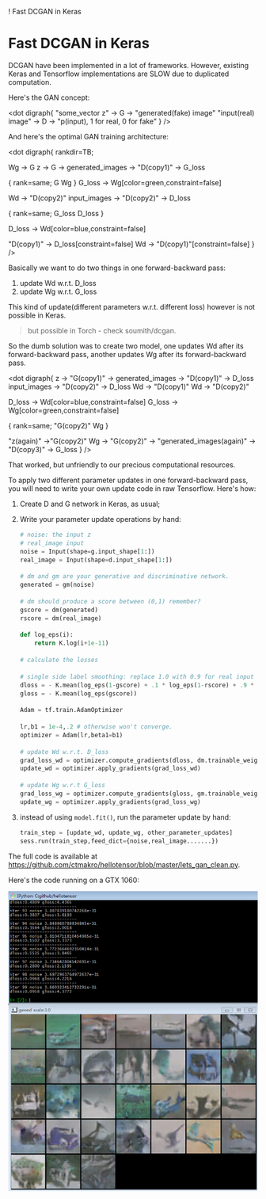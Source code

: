 ! Fast DCGAN in Keras

# Fast DCGAN in Keras

DCGAN have been implemented in a lot of frameworks. However, existing Keras and Tensorflow implementations are SLOW due to duplicated computation.

Here's the GAN concept:

<dot
digraph{
  "some_vector z" -> G -> "generated(fake) image"
  "input(real) image" -> D -> "p(input), 1 for real, 0 for fake"
}
/>

And here's the optimal GAN training architecture:

<dot
digraph{
  rankdir=TB;

  Wg -> G
  z -> G -> generated_images -> "D(copy1)" -> G_loss

  { rank=same; G Wg }
  G_loss -> Wg[color=green,constraint=false]

  Wd -> "D(copy2)"
  input_images -> "D(copy2)" -> D_loss

  { rank=same; G_loss D_loss }

  D_loss -> Wd[color=blue,constraint=false]

  "D(copy1)" -> D_loss[constraint=false]
  Wd -> "D(copy1)"[constraint=false]
}
/>

Basically we want to do two things in one forward-backward pass:

1. update Wd w.r.t. D_loss
2. update Wg w.r.t. G_loss

This kind of update(different parameters w.r.t. different loss) however is not possible in Keras.

> but possible in Torch - check soumith/dcgan.

So the dumb solution was to create two model, one updates Wd after its forward-backward pass, another updates Wg after its forward-backward pass.

<dot
digraph{
  z -> "G(copy1)" -> generated_images -> "D(copy1)" -> D_loss
  input_images -> "D(copy2)" -> D_loss
  Wd -> "D(copy1)"
  Wd -> "D(copy2)"

  D_loss -> Wd[color=blue,constraint=false]
  G_loss -> Wg[color=green,constraint=false]

  { rank=same; "G(copy2)" Wg }

  "z(again)" ->"G(copy2)"
  Wg -> "G(copy2)" -> "generated_images(again)" -> "D(copy3)" -> G_loss
}
/>

That worked, but unfriendly to our precious computational resources.

To apply two different parameter updates in one forward-backward pass, you will need to write your own update code in raw Tensorflow. Here's how:

1. Create D and G network in Keras, as usual;

2. Write your parameter update operations by hand:

    ```py
    # noise: the input z
    # real_image input
    noise = Input(shape=g.input_shape[1:])
    real_image = Input(shape=d.input_shape[1:])

    # dm and gm are your generative and discriminative network.
    generated = gm(noise)

    # dm should produce a score between (0,1) remember?
    gscore = dm(generated)
    rscore = dm(real_image)

    def log_eps(i):
        return K.log(i+1e-11)

    # calculate the losses

    # single side label smoothing: replace 1.0 with 0.9 for real input
    dloss = - K.mean(log_eps(1-gscore) + .1 * log_eps(1-rscore) + .9 * log_eps(rscore))
    gloss = - K.mean(log_eps(gscore))

    Adam = tf.train.AdamOptimizer

    lr,b1 = 1e-4,.2 # otherwise won't converge.
    optimizer = Adam(lr,beta1=b1)

    # update Wd w.r.t. D_loss
    grad_loss_wd = optimizer.compute_gradients(dloss, dm.trainable_weights)
    update_wd = optimizer.apply_gradients(grad_loss_wd)

    # update Wg w.r.t G_loss
    grad_loss_wg = optimizer.compute_gradients(gloss, gm.trainable_weights)
    update_wg = optimizer.apply_gradients(grad_loss_wg)

    ```

3. instead of using `model.fit()`, run the parameter update by hand:

    ```py
    train_step = [update_wd, update_wg, other_parameter_updates]
    sess.run(train_step,feed_dict={noise,real_image.......})
    ```

The full code is available at <https://github.com/ctmakro/hellotensor/blob/master/lets_gan_clean.py>.

Here's the code running on a GTX 1060:

![](gan_cifar_32.png)
